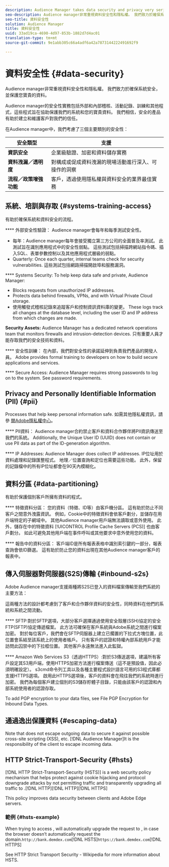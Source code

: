```yaml
---
description: Audience Manager takes data security and privacy very seriously. 我們致力於確保系統安全，並保護您寶貴的資料。
seo-description: Audience manager非常重視資料安全性和隱私權。 我們致力於確保系統安全，並保護您寶貴的資料。
seo-title: 資料安全性
solution: Audience Manager
title: 資料安全性
uuid: 33ad19ca-4690-4d97-853b-1882d7d4ac01
translation-type: tm+mt
source-git-commit: 9e1abb305c66a4adf6a42a7873144222491692f9

---
```



# 資料安全性 {#data-security}

Audience manager非常重視資料安全性和隱私權。 我們致力於確保系統安全，並保護您寶貴的資料。

Audience manager的安全性實務包括外部和內部稽核、活動記錄、訓練和其他程式，這些程式旨在協助保護我們的系統和您的寶貴資料。 我們相信，安全的產品有助於建立和維護客戶對我們的信任。

在Audience manager中，我們考慮了三個主要類別的安全性：

| 安全類型 | 支援 |
|---|---|
| **資訊安全** | 企業級驗證、加密和資料儲存實務 |
| **資料洩漏／透明度** | 對構成或促成資料洩漏的現場活動進行深入、可操作的洞察 |
| **流程／政策增強功能** | 客戶，透過使用隱私權與資料安全的業界最佳實務 |

## 系統、培訓與存取 {#systems-training-access}

有助於確保系統和資料安全的流程。

**** 外部安全性驗證： Audience manager會每年和每季測試安全性。

* 每年：Audience manager每年會接受獨立第三方公司的全面普及率測試。 此測試旨在識別應用程式中的安全性弱點。 這些測試包括掃描跨網站指令碼、插入SQL、表單參數控制以及其他應用程式層級的弱點。
* Quarterly: Once each quarter, internal teams check for security vulnerabilities. 這些測試包括網路掃描開啟埠和服務漏洞。

**** Systems Security:  To help keep data safe and private, Audience Manager:

* Blocks requests from unauthorized IP addresses.
* Protects data behind firewalls, VPNs, and with Virtual Private Cloud storage.
* 使用觸發式稽核記錄來追蹤客戶和控制資訊資料庫的變更。 These logs track all changes at the database level, including the user ID and IP address from which changes are made.

**Security Assets:**  Audience Manager has a dedicated network operations team that monitors firewalls and intrusion-detection devices. 只有重要人員才能存取我們的安全技術和資料。

**** 安全性訓練： 在內部，我們對安全性的承諾延伸到負責我們產品的開發人員。 Adobe provides formal training to developers on how to build secure applications and services.

**** Secure Access:  Audience Manager requires strong passwords to log on to the system. See password requirements.[](../../reference/password-requirements.md)

## Privacy and Personally Identifiable Information (PII) {#pii}

Processes that help keep personal information safe. 如需其他隱私權資訊，請參 [閱Adobe隱私權中心](https://www.adobe.com/privacy/advertising-services.html)。

**** PII資料： Audience manager合約禁止客戶和資料合作夥伴將PII資訊傳送至我們的系統。 Additionally, the Unique User ID (UUID) does not contain or use PII data as part of the ID-generation algorithm.

**** IP Addresses:  Audience Manager does collect IP addresses. IP位址用於資料處理和記錄匯整程式。 地理／位置查詢和定位也需要這些功能。 此外，保留的記錄檔中的所有IP位址都會在90天內模糊化。

## 資料分區 {#data-partitioning}

有助於保護個別客戶所擁有資料的程式。

**** 特徵資料分區： 您的資料（特徵、ID等）由客戶機分區。 這有助於防止不同客戶之間意外洩露資訊。 例如，Cookie中的特徵資料會依客戶劃分，並儲存在用戶端特定的子網域中。 其他Audience manager用戶端無法讀取或意外使用。 此外，儲存在中的特徵資料 [!UICONTROL Profile Cache Servers (PCS)] 也由客戶劃分。 如此可避免其他用戶端在事件呼叫或其他要求中意外使用您的資料。

**** 報告中的資料分區： 客戶端ID是所有報表表格中識別索引鍵的一部分，報表查詢會依ID篩選。 這有助於防止您的資料出現在其他Audience manager客戶的報表中。

## 傳入伺服器對伺服器(S2S)傳輸 {#inbound-s2s}

Adobe Audience manager支援兩種將S2S已登入的資料檔案傳輸至我們系統的主要方法：

這兩種方法的設計都考慮到了客戶和合作夥伴資料的安全性，同時資料在他們的系統和系統之間流動。

**** SFTP:對於SFTP選項，大部分客戶選擇通過使用安全殼層(SSH)協定的安全FTP(SFTP)協定傳遞檔案。 此方法可確保在客戶系統與Adobe系統之間進行檔案加密。 對於每位客戶，我們會在SFTP伺服器上建立已擱置的下拉式方塊位置，此位置會系結至該系統上的使用者帳戶。 只有客戶的認證和特權內部系統用戶才能訪問此囚禁中的下拉框位置。 其他客戶永遠無法進入此監獄。

**** Amazon Web Services S3（透過HTTPS）:對於S3傳送選項，建議所有客戶設定其S3用戶端，使用HTTPS加密方法進行檔案傳送（這不是預設值，因此必須明確設定）。 s3cmd命令列工具以及各種主要程式設計語言可用的S3程式庫都支援HTTPS選項。 啟用此HTTPS選項後，客戶的資料會在飛往我們的系統時進行加密。 我們為每個客戶建立個別的S3儲存貯體子目錄，只能由該客戶的認證和內部系統使用者的認證存取。

To add PGP encryption to your data files, see File PGP Encryption for Inbound Data Types.[](../../integration/sending-audience-data/batch-data-transfer-explained/inbound-file-encryption.md)

## 通過逸出保護資料 {#escaping-data}

Note that  does not escape outgoing data to secure it against possible cross-site scripting (XSS), etc. [!DNL Audience Manager]It is the responsibility of the client to escape incoming data.

## HTTP Strict-Transport-Security {#hsts}

[!DNL HTTP Strict-Transport-Security (HSTS)] is a web security policy mechanism that helps protect against cookie hijacking and protocol downgrade attacks by not permitting  traffic and transparently upgrading all  traffic to .[!DNL HTTP][!DNL HTTP][!DNL HTTPS]

This policy improves data security between clients and Adobe Edge servers.

### 範例 {#hsts-example}

When trying to access ,  will automatically upgrade the request to  , in case the browser doesn’t automatically request the  domain.`http://bank.demdex.com`[!DNL HSTS]`https://bank.demdex.com`[!DNL HTTPS]

See HTTP Strict Transport Security - Wikipedia for more information about HSTS.[](https://en.wikipedia.org/wiki/HTTP_Strict_Transport_Security)
